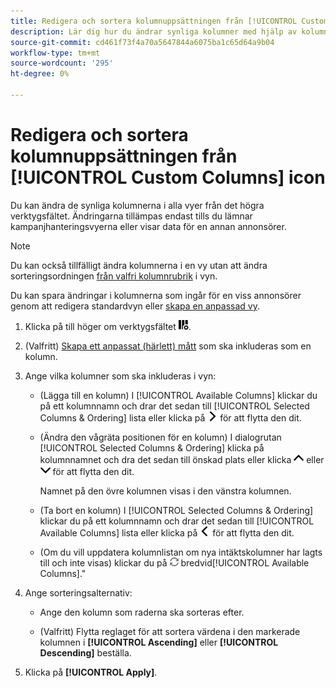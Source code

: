 ```yaml
---
title: Redigera och sortera kolumnuppsättningen från [!UICONTROL Custom Columns] icon
description: Lär dig hur du ändrar synliga kolumner med hjälp av kolumnanpassaren.
source-git-commit: cd461f73f4a70a5647844a6075ba1c65d64a9b04
workflow-type: tm+mt
source-wordcount: '295'
ht-degree: 0%

---
```


# Redigera och sortera kolumnuppsättningen från [!UICONTROL Custom Columns] icon

Du kan ändra de synliga kolumnerna i alla vyer från det högra verktygsfältet. Ändringarna tillämpas endast tills du lämnar kampanjhanteringsvyerna eller visar data för en annan annonsörer.

>[!NOTE]
>
>Du kan också tillfälligt ändra kolumnerna i en vy utan att ändra sorteringsordningen [från valfri kolumnrubrik](/help/search-social-commerce/common-tasks/data-views/ad-hoc-settings/column-set-edit-column-heading.md) i vyn.
>
>Du kan spara ändringar i kolumnerna som ingår för en viss annonsörer genom att redigera standardvyn eller [skapa en anpassad vy](/help/search-social-commerce/common-tasks/data-views/custom-default-views-manage.md#create-custom-view).

1. Klicka på till höger om verktygsfältet ![Kolumner](/help/search-social-commerce/assets/custom-columns.png "Kolumner").

1. (Valfritt) [Skapa ett anpassat (härlett) mått](/help/search-social-commerce/common-tasks/custom-metrics/custom-metric-create.md) som ska inkluderas som en kolumn.

1. Ange vilka kolumner som ska inkluderas i vyn:

   * (Lägga till en kolumn) I [!UICONTROL Available Columns] klickar du på ett kolumnnamn och drar det sedan till [!UICONTROL Selected Columns & Ordering] lista eller klicka på ![Lägg till kolumn](/help/search-social-commerce/assets/chevron-right.png "Lägg till kolumn") för att flytta den dit.

   * (Ändra den vågräta positionen för en kolumn) I dialogrutan [!UICONTROL Selected Columns & Ordering] klicka på kolumnnamnet och dra det sedan till önskad plats eller klicka ![Flytta kolumn uppåt](/help/search-social-commerce/assets/chevron-up.png "Flytta kolumn uppåt") eller ![Flytta kolumn nedåt](/help/search-social-commerce/assets/chevron-down.png "Flytta kolumn nedåt") för att flytta den dit.

      Namnet på den övre kolumnen visas i den vänstra kolumnen.

   * (Ta bort en kolumn) I [!UICONTROL Selected Columns & Ordering] klickar du på ett kolumnnamn och drar det sedan till [!UICONTROL Available Columns] lista eller klicka på ![Ta bort](/help/search-social-commerce/assets/chevron-left.png "Ta bort") för att flytta den dit.

   * (Om du vill uppdatera kolumnlistan om nya intäktskolumner har lagts till och inte visas) klickar du på ![Uppdatera](/help/search-social-commerce/assets/refresh.png "Uppdatera") bredvid[!UICONTROL Available Columns].&quot;

1. Ange sorteringsalternativ:

   * Ange den kolumn som raderna ska sorteras efter.

   * (Valfritt) Flytta reglaget för att sortera värdena i den markerade kolumnen i **[!UICONTROL Ascending]** eller **[!UICONTROL Descending]** beställa.

1. Klicka på **[!UICONTROL Apply]**.

